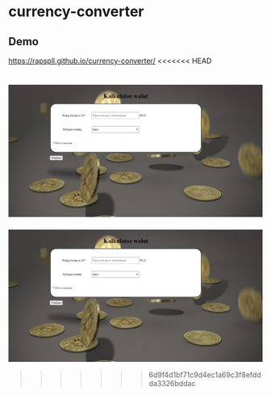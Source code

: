 ﻿# currency-converter
 
 ## Demo 
 
 https://rapspll.github.io/currency-converter/
<<<<<<< HEAD


![Screen](https://raw.githubusercontent.com/RapsPll/currency-converter/master/img/screen.jpg)
=======
 
 

![Screen](https://raw.githubusercontent.com/RapsPll/currency-converter/master/img/screen.jpg)
>>>>>>> 6d9f4d1bf71c9d4ec1a69c3f8efddda3326bddac
